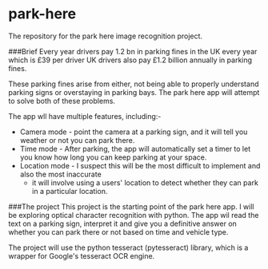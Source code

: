 # park-here
The repository for the park here image recognition project.

###Brief
Every year drivers pay 1.2 bn in parking fines in the UK every year which is £39 per driver
UK drivers also pay £1.2 billion annually in parking fines.

These parking fines arise from either, not being able to properly understand parking signs or overstaying in parking bays.
The park here app will attempt to solve both of these problems.

The app wll have multiple features, including:-

- Camera mode - point the camera at a parking sign, and it will tell you weather or not you can park there.
- Time mode - After parking, the app will automatically set a timer to let you know how long you can keep parking at your space.
- Location mode - I suspect this will be the most difficult to implement and also the most inaccurate 
    - it will involve using a users' location to detect whether they can park in a particular location.
    
###The project
This project is the starting point of the park here app. I will be exploring optical character recognition with python.
The app wil read the text on a parking sign, interpret it and give you a definitive answer on whether you can park there or not based on time and vehicle type.

The project will use the python tesseract (pytesseract) library, which is a wrapper for Google's tesseract OCR engine.

